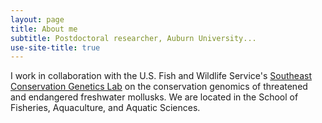 ```yaml
---
layout: page
title: About me
subtitle: Postdoctoral researcher, Auburn University...
use-site-title: true
---
```


I work in collaboration with the U.S. Fish and Wildlife Service's <a href="http://nathanwhelan.com/">Southeast Conservation Genetics Lab</a> on the conservation genomics of threatened and endangered freshwater mollusks. We are located in the School of Fisheries, Aquaculture, and Aquatic Sciences. 


